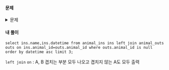 #### **문제** 

<details>
  <summary>문제 </summary>
  <div markdown="1">
https://programmers.co.kr/learn/courses/30/lessons/59044
</div>
</details>

#### **내 풀이** 
 ```
 select ins.name,ins.datetime from animal_ins ins left join animal_outs outs on ins.animal_id=outs.animal_id where outs.animal_id is null order by datetime asc limit 3;
 ```
 
 `left join` `on`
 : A, B 겹치는 부분 모두  나오고 겹치지 않는 A도 모두 출력


